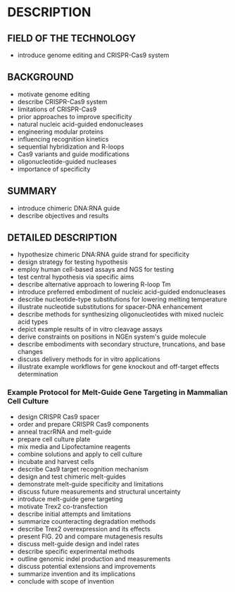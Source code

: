 # DESCRIPTION

## FIELD OF THE TECHNOLOGY

- introduce genome editing and CRISPR-Cas9 system

## BACKGROUND

- motivate genome editing
- describe CRISPR-Cas9 system
- limitations of CRISPR-Cas9
- prior approaches to improve specificity
- natural nucleic acid-guided endonucleases
- engineering modular proteins
- influencing recognition kinetics
- sequential hybridization and R-loops
- Cas9 variants and guide modifications
- oligonucleotide-guided nucleases
- importance of specificity

## SUMMARY

- introduce chimeric DNA:RNA guide
- describe objectives and results

## DETAILED DESCRIPTION

- hypothesize chimeric DNA:RNA guide strand for specificity
- design strategy for testing hypothesis
- employ human cell-based assays and NGS for testing
- test central hypothesis via specific aims
- describe alternative approach to lowering R-loop Tm
- introduce preferred embodiment of nucleic acid-guided endonucleases
- describe nucleotide-type substitutions for lowering melting temperature
- illustrate nucleotide substitutions for spacer-DNA enhancement
- describe methods for synthesizing oligonucleotides with mixed nucleic acid types
- depict example results of in vitro cleavage assays
- derive constraints on positions in NGEn system's guide molecule
- describe embodiments with secondary structure, truncations, and base changes
- discuss delivery methods for in vitro applications
- illustrate example workflows for gene knockout and off-target effects determination

### Example Protocol for Melt-Guide Gene Targeting in Mammalian Cell Culture

- design CRISPR Cas9 spacer
- order and prepare CRISPR Cas9 components
- anneal tracrRNA and melt-guide
- prepare cell culture plate
- mix media and Lipofectamine reagents
- combine solutions and apply to cell culture
- incubate and harvest cells
- describe Cas9 target recognition mechanism
- design and test chimeric melt-guides
- demonstrate melt-guide specificity and limitations
- discuss future measurements and structural uncertainty
- introduce melt-guide gene targeting
- motivate Trex2 co-transfection
- describe initial attempts and limitations
- summarize counteracting degradation methods
- describe Trex2 overexpression and its effects
- present FIG. 20 and compare mutagenesis results
- discuss melt-guide design and indel rates
- describe specific experimental methods
- outline genomic indel production and measurements
- discuss potential extensions and improvements
- summarize invention and its implications
- conclude with scope of invention

